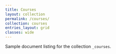 ```yaml
---
title: Courses
layout: collection
permalink: /courses/
collection: courses
entries_layout: grid
classes: wide
---
```


Sample document listing for the collection `_courses`.
